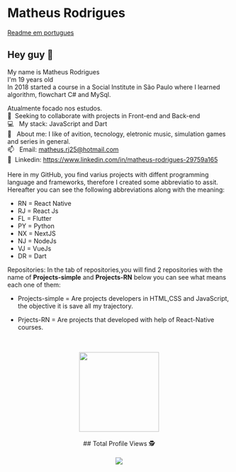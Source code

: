 # Matheus Rodrigues

[Readme em portugues](README.md)

## Hey guy 👋
My name is Matheus Rodrigues
<br/>I'm 19 years old
<br/>In 2018 started a course in a Social Institute in São Paulo where I learned algorithm, flowchart C# and MySql.

 Atualmente focado nos estudos. 
 <br/> :purple_heart: &nbsp;Seeking to collaborate with projects in Front-end and Back-end
 <br/> :computer: &nbsp; My stack: JavaScript and Dart
 <br/> 💬  &nbsp; About me: I like of avition, tecnology, eletronic music, simulation games and series in general.
 <br/> 📫 &nbsp; Email: matheus.rj25@hotmail.com
 <br/> 💙 &nbsp;Linkedin: https://www.linkedin.com/in/matheus-rodrigues-29759a165 
 <br/>
 <br/>Here in my GitHub, you find varius projects with diffent programming language and frameworks, therefore I created some abbreviatio to assit. Hereafter you can see the following abbreviations along with the meaning:
 - RN = React Native
 - RJ = React Js
 - FL = Flutter
 - PY = Python
 - NX = NextJS
 - NJ = NodeJs
 - VJ = VueJs
 - DR = Dart
 
 Repositories: In the tab of repositories,you will find 2 repositories with the name of <strong>Projects-simple</strong> and <strong>Projects-RN</strong> below you can see what means each one of them:

 - Projects-simple = Are projects developers in HTML,CSS and JavaScript, the objective it is save all my trajectory.

 - Prjects-RN = Are projects that developed with help of React-Native courses.
 
 <br/>
 <br/>
 
 <div align="center">
  <img height="180em" src="https://github-readme-stats.vercel.app/api/top-langs/?username=rafaballerini&layout=compact&langs_count=7&theme=dark"/>
 <br>
 <br>
  ## Total Profile Views 🕵️
 <br>
 <br>
    <img alingn="center" src="https://profile-counter.glitch.me/matheusrodri/count.svg" />
</div>
 <br/>
<br/>
<br/>
